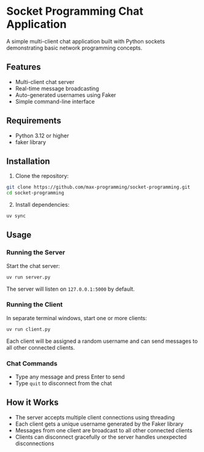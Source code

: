# Socket Programming Chat Application

A simple multi-client chat application built with Python sockets demonstrating basic network programming concepts.

## Features

- Multi-client chat server
- Real-time message broadcasting
- Auto-generated usernames using Faker
- Simple command-line interface

## Requirements

- Python 3.12 or higher
- faker library

## Installation

1. Clone the repository:

```bash
git clone https://github.com/max-programming/socket-programming.git
cd socket-programming
```

2. Install dependencies:

```bash
uv sync
```

## Usage

### Running the Server

Start the chat server:

```bash
uv run server.py
```

The server will listen on `127.0.0.1:5000` by default.

### Running the Client

In separate terminal windows, start one or more clients:

```bash
uv run client.py
```

Each client will be assigned a random username and can send messages to all other connected clients.

### Chat Commands

- Type any message and press Enter to send
- Type `quit` to disconnect from the chat

## How it Works

- The server accepts multiple client connections using threading
- Each client gets a unique username generated by the Faker library
- Messages from one client are broadcast to all other connected clients
- Clients can disconnect gracefully or the server handles unexpected disconnections
